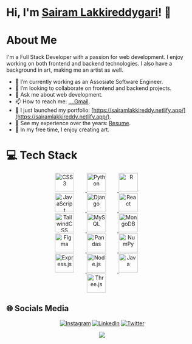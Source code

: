 # Hi, I'm [Sairam Lakkireddygari](https://sairamlakkireddy.netlify.app/)! 👋

<!--
**Lakkireddygarisai/Lakkireddygarisai** is a ✨ _special_ ✨ repository because its `README.md` (this file) appears on your GitHub profile.

Here are some ideas to get you started:

- 🔭 I’m currently working on ...
- 🌱 I’m currently learning ...
- 👯 I’m looking to collaborate on ...
- 🤔 I’m looking for help with ...
- 💬 Ask me about ...
- 📫 How to reach me: ...
- 😄 Pronouns: ...
- ⚡ Fun fact: ...
<img src="https://cdn.jsdelivr.net/npm/simple-icons@4.4.0/icons/django.svg" alt="Django" width="30" height="30">
-->
 # About Me
I'm a Full Stack Developer with a passion for web development. I enjoy working on both frontend and backend technologies. I also have a background in art, making me an artist as well.

- 🔭 I’m currently working as an Assosiate Software Engineer.
- 👯 I’m looking to collaborate on frontend and backend projects.
- 💬 Ask me about web development.
- 📫 How to reach me: [....Gmail](sairamsairamvivek@gmail.com).
- 🔭 I just launched my portfolio: [https://sairamlakkireddy.netlify.app/](https://sairamlakkireddy.netlify.app/).
- 💼 See my experience over the years: [Resume](https://drive.google.com/file/d/1x7lP4hwXEEaYFLBx9khD9nm_GNZkWHU9/view?usp=drive_link).
- 🎨 In my free time, I enjoy creating art.



# 💻 Tech Stack


<!-- 💻 Tech Stack -->
<div align="center">

<!-- First Row -->
<div align="center">
    <a href="https://github.com/Lakkireddygarisai" target="_blank">
        <img src="https://cdn.jsdelivr.net/gh/devicons/devicon/icons/css3/css3-original.svg" alt="CSS3" width="50" height="50" style="margin-right: 30px;">
    </a>
    <a href="https://github.com/Lakkireddygarisai" target="_blank">
        <img src="https://cdn.jsdelivr.net/gh/devicons/devicon/icons/python/python-original.svg" alt="Python" width="50" height="50" style="margin-right: 30px;">
    </a>
    <a href="https://github.com/Lakkireddygarisai" target="_blank">
        <img src="https://cdn.jsdelivr.net/gh/devicons/devicon/icons/r/r-original.svg" alt="R" width="50" height="50" style="margin-right: 30px;">
    </a>
</div>

<!-- Second Row -->
<div align="center">
    <a href="https://github.com/Lakkireddygarisai" target="_blank">
        <img src="https://cdn.jsdelivr.net/gh/devicons/devicon/icons/javascript/javascript-original.svg" alt="JavaScript" width="50" height="50" style="margin-right: 30px;">
    </a>
    <a href="https://github.com/Lakkireddygarisai" target="_blank">
        <img src="https://cdn.jsdelivr.net/npm/simple-icons@4.4.0/icons/django.svg" alt="Django" width="50" height="50" style="margin-right: 30px;">
    </a>
    <a href="https://github.com/Lakkireddygarisai" target="_blank">
        <img src="https://cdn.jsdelivr.net/gh/devicons/devicon/icons/react/react-original.svg" alt="React" width="50" height="50" style="margin-right: 30px;">
    </a>
</div>

<!-- Third Row -->
<div align="center">
    <a href="https://github.com/Lakkireddygarisai" target="_blank">
        <img src="https://cdn.jsdelivr.net/gh/devicons/devicon/icons/tailwindcss/tailwindcss-plain.svg" alt="TailwindCSS" width="50" height="50" style="margin-right: 30px;">
    </a>
    <a href="https://github.com/Lakkireddygarisai" target="_blank">
        <img src="https://cdn.jsdelivr.net/gh/devicons/devicon/icons/mysql/mysql-original.svg" alt="MySQL" width="50" height="50" style="margin-right: 30px;">
    </a>
    <a href="https://github.com/Lakkireddygarisai" target="_blank">
        <img src="https://cdn.jsdelivr.net/gh/devicons/devicon/icons/mongodb/mongodb-original.svg" alt="MongoDB" width="50" height="50" style="margin-right: 30px;">
    </a>
</div>

<!-- Fourth Row -->
<div align="center">
    <a href="https://github.com/Lakkireddygarisai" target="_blank">
        <img src="https://cdn.jsdelivr.net/npm/simple-icons@v5/icons/figma.svg" alt="Figma" width="50" height="50" style="margin-right: 30px;">
    </a>
    <a href="https://github.com/Lakkireddygarisai" target="_blank">
        <img src="https://cdn.jsdelivr.net/gh/devicons/devicon/icons/pandas/pandas-original.svg" alt="Pandas" width="50" height="50" style="margin-right: 30px;">
    </a>
    <a href="https://github.com/Lakkireddygarisai" target="_blank">
        <img src="https://cdn.jsdelivr.net/gh/devicons/devicon/icons/numpy/numpy-original.svg" alt="NumPy" width="50" height="50" style="margin-right: 30px;">
    </a>
</div>

<!-- Fifth Row -->
<div align="center">
    <a href="https://github.com/Lakkireddygarisai" target="_blank">
        <img src="https://cdn.jsdelivr.net/gh/devicons/devicon/icons/express/express-original.svg" alt="Express.js" width="50" height="50" style="margin-right: 30px;">
    </a>
    <a href="https://github.com/Lakkireddygarisai" target="_blank">
        <img src="https://cdn.jsdelivr.net/gh/devicons/devicon/icons/nodejs/nodejs-original.svg" alt="Node.js" width="50" height="50" style="margin-right: 30px;">
    </a>
    <a href="https://github.com/Lakkireddygarisai" target="_blank">
        <img src="https://cdn.jsdelivr.net/gh/devicons/devicon/icons/java/java-original.svg" alt="Java" width="50" height="50" style="margin-right: 30px;">
    </a>
</div>

<!-- Sixth Row -->
<div align="center">
    <a href="https://github.com/Lakkireddygarisai" target="_blank">
        <img src="https://cdn.jsdelivr.net/gh/devicons/devicon/icons/threejs/threejs-original.svg" alt="Three.js" width="50" height="50" style="margin-right: 30px;">
    </a>
</div>

</div>













<div align="center">

<div align="left">

## 🌐 Socials Media
</div>

[![Instagram](https://img.shields.io/badge/Instagram-%23E4405F.svg?logo=Instagram&logoColor=white)](https://instagram.com/https://www.instagram.com/sai_single1/) [![LinkedIn](https://img.shields.io/badge/LinkedIn-%230077B5.svg?logo=linkedin&logoColor=white)](https://linkedin.com/in/https://www.linkedin.com/in/sairam-lakkireddy/) [![Twitter](https://img.shields.io/badge/Twitter-%231DA1F2.svg?logo=Twitter&logoColor=white)](https://twitter.com/https://twitter.com/sairam12312) 

![](https://github-readme-streak-stats.herokuapp.com/?user=Lakkireddygarisai&theme=default&hide_border=false)<br/>

</div>







